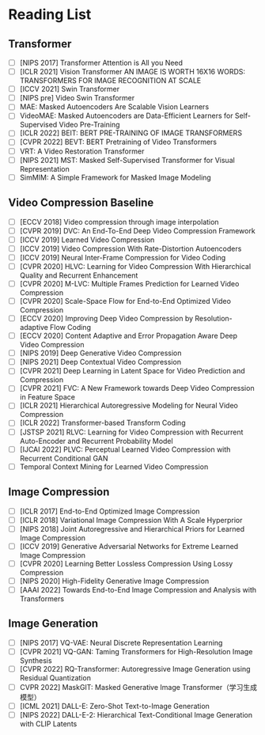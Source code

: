 # Reading List

## Transformer

- [ ] [NIPS 2017] Transformer Attention is All you Need
- [ ] [ICLR 2021] Vision Transformer AN IMAGE IS WORTH 16X16 WORDS: TRANSFORMERS FOR IMAGE RECOGNITION AT SCALE
- [ ] [ICCV 2021] Swin Transformer
- [ ] [NIPS pre] Video Swin Transformer
- [ ] MAE: Masked Autoencoders Are Scalable Vision Learners
- [ ] VideoMAE: Masked Autoencoders are Data-Efficient Learners for Self-Supervised Video Pre-Training
- [ ] [ICLR 2022] BEIT: BERT PRE-TRAINING OF IMAGE TRANSFORMERS
- [ ] [CVPR 2022] BEVT: BERT Pretraining of Video Transformers
- [ ] VRT: A Video Restoration Transformer
- [ ] [NIPS 2021] MST: Masked Self-Supervised Transformer for Visual Representation
- [ ] SimMIM: A Simple Framework for Masked Image Modeling

## Video Compression Baseline

- [ ] [ECCV 2018] Video compression through image interpolation
- [ ] [CVPR 2019] DVC: An End-To-End Deep Video Compression Framework
- [ ] [ICCV 2019] Learned Video Compression
- [ ] [ICCV 2019] Video Compression With Rate-Distortion Autoencoders
- [ ] [ICCV 2019] Neural Inter-Frame Compression for Video Coding
- [ ] [CVPR 2020] HLVC: Learning for Video Compression With Hierarchical Quality and Recurrent Enhancement
- [ ] [CVPR 2020] M-LVC: Multiple Frames Prediction for Learned Video Compression
- [ ] [CVPR 2020] Scale-Space Flow for End-to-End Optimized Video Compression
- [ ] [ECCV 2020] Improving Deep Video Compression by Resolution-adaptive Flow Coding
- [ ] [ECCV 2020] Content Adaptive and Error Propagation Aware Deep Video Compression
- [ ] [NIPS 2019] Deep Generative Video Compression
- [ ] [NIPS 2021] Deep Contextual Video Compression
- [ ] [CVPR 2021] Deep Learning in Latent Space for Video Prediction and Compression
- [ ] [CVPR 2021] FVC: A New Framework towards Deep Video Compression in Feature Space
- [ ] [ICLR 2021] Hierarchical Autoregressive Modeling for Neural Video Compression
- [ ] [ICLR 2022] Transformer-based Transform Coding
- [ ] [JSTSP 2021] RLVC: Learning for Video Compression with Recurrent Auto-Encoder and Recurrent Probability Model
- [ ] [IJCAI 2022] PLVC: Perceptual Learned Video Compression with Recurrent Conditional GAN
- [ ] Temporal Context Mining for Learned Video Compression

## Image Compression

- [ ] [ICLR 2017] End-to-End Optimized Image Compression
- [ ] [ICLR 2018] Variational Image Compression With A Scale Hyperprior
- [ ] [NIPS 2018] Joint Autoregressive and Hierarchical Priors for Learned Image Compression
- [ ] [ICCV 2019] Generative Adversarial Networks for Extreme Learned Image Compression
- [ ] [CVPR 2020] Learning Better Lossless Compression Using Lossy Compression
- [ ] [NIPS 2020] High-Fidelity Generative Image Compression
- [ ] [AAAI 2022] Towards End-to-End Image Compression and Analysis with Transformers

## Image Generation

- [ ] [NIPS 2017] VQ-VAE: Neural Discrete Representation Learning
- [ ] [CVPR 2021] VQ-GAN: Taming Transformers for High-Resolution Image Synthesis
- [ ] [CVPR 2022] RQ-Transformer: Autoregressive Image Generation using Residual Quantization
- [ ] CVPR 2022] MaskGIT: Masked Generative Image Transformer（学习生成模型）
- [ ] [ICML 2021] DALL-E: Zero-Shot Text-to-Image Generation
- [ ] [NIPS 2022] DALL-E-2: Hierarchical Text-Conditional Image Generation with CLIP Latents

